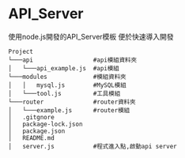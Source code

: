 # API_Server
使用node.js開發的API_Server模板 便於快速導入開發

```
Project
└───api					#api模組資料夾
│   └───api_example.js	#api模組
└───modules				#模組資料夾
│   │	mysql.js		#MySQL模組
│   └───tool.js			#工具模組
└───router				#router資料夾
│   └───example.js		#router模組
│   .gitgnore
│   package-lock.json
│   package.json
│   README.md
│   server.js  			#程式進入點,啟動api server

```